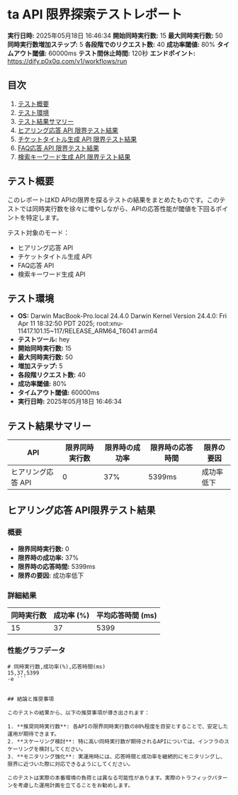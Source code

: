 # ta API 限界探索テストレポート

**実行日時:** 2025年05月18日 16:46:34
**開始同時実行数:** 15
**最大同時実行数:** 50
**同時実行数増加ステップ:** 5
**各段階でのリクエスト数:** 40
**成功率閾値:** 80%
**タイムアウト閾値:** 60000ms
**テスト間休止時間:** 120秒
**エンドポイント:** https://dify.p0x0q.com/v1/workflows/run

## 目次

1. [テスト概要](#テスト概要)
2. [テスト環境](#テスト環境)
3. [テスト結果サマリー](#テスト結果サマリー)
4. [ヒアリング応答 API 限界テスト結果](#ヒアリング応答-api-限界テスト結果)
5. [チケットタイトル生成 API 限界テスト結果](#チケットタイトル生成-api-限界テスト結果)
6. [FAQ応答 API 限界テスト結果](#faq応答-api-限界テスト結果)
7. [検索キーワード生成 API 限界テスト結果](#検索キーワード生成-api-限界テスト結果)

## テスト概要

このレポートはKD APIの限界を探るテストの結果をまとめたものです。このテストでは同時実行数を徐々に増やしながら、APIの応答性能が閾値を下回るポイントを特定します。

テスト対象のモード：
- ヒアリング応答 API
- チケットタイトル生成 API
- FAQ応答 API
- 検索キーワード生成 API

## テスト環境

- **OS:** Darwin MacBook-Pro.local 24.4.0 Darwin Kernel Version 24.4.0: Fri Apr 11 18:32:50 PDT 2025; root:xnu-11417.101.15~117/RELEASE_ARM64_T6041 arm64
- **テストツール:** hey
- **開始同時実行数:** 15
- **最大同時実行数:** 50
- **増加ステップ:** 5
- **各段階リクエスト数:** 40
- **成功率閾値:** 80%
- **タイムアウト閾値:** 60000ms
- **実行日時:** 2025年05月18日 16:46:34

## テスト結果サマリー

| API | 限界同時実行数 | 限界時の成功率 | 限界時の応答時間 | 限界の要因 |
|-----|--------------|--------------|---------------|---------|
| ヒアリング応答 API | 0 | 37% | 5399ms | 成功率低下 |

## ヒアリング応答 API限界テスト結果

### 概要

- **限界同時実行数:** 0
- **限界時の成功率:** 37%
- **限界時の応答時間:** 5399ms
- **限界の要因:** 成功率低下

### 詳細結果

| 同時実行数 | 成功率 (%) | 平均応答時間 (ms) |
|-----------|-----------|-----------------|
| 15 | 37 | 5399 |

### 性能グラフデータ

```
# 同時実行数,成功率(%),応答時間(ms)
15,37,5399
-e ```


## 結論と推奨事項

このテストの結果から、以下の推奨事項が導き出されます：

1. **推奨同時実行数**: 各APIの限界同時実行数の80%程度を目安とすることで、安定した運用が期待できます。
2. **スケーリング検討**: 特に高い同時実行数が期待されるAPIについては、インフラのスケーリングを検討してください。
3. **モニタリング強化**: 実運用時には、応答時間と成功率を継続的にモニタリングし、限界に近づいた際に対応できるようにしてください。

このテストは実際の本番環境の負荷とは異なる可能性があります。実際のトラフィックパターンを考慮した運用計画を立てることをお勧めします。
